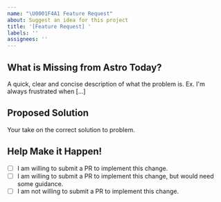 ```yaml
---
name: "\U0001F4A1 Feature Request"
about: Suggest an idea for this project
title: '[Feature Request] '
labels: ''
assignees: ''
---
```


## What is Missing from Astro Today?

A quick, clear and concise description of what the problem is. Ex. I'm always frustrated when [...]

## Proposed Solution

Your take on the correct solution to problem.

## Help Make it Happen!

<!-- Tip: Requests made by interested contributors are much more likely to happen. -->
<!-- Select one from the list below: -->

- [ ] I am willing to submit a PR to implement this change.
- [ ] I am willing to submit a PR to implement this change, but would need some guidance.
- [ ] I am not willing to submit a PR to implement this change.
